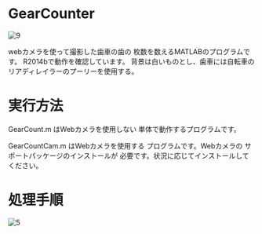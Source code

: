 # GearCounter

![9](https://user-images.githubusercontent.com/31681741/36299429-31d66dca-1340-11e8-848f-a9d22fd73a60.PNG)

webカメラを使って撮影した歯車の歯の
枚数を数えるMATLABのプログラムです。
R2014bで動作を確認しています。
背景は白いものとし、歯車には自転車の
リアディレイラーのプーリーを使用する。

# 実行方法

GearCount.m
はWebカメラを使用しない
単体で動作するプログラムです。

GearCountCam.m
はWebカメラを使用する
プログラムです。Webカメラの
サポートパッケージのインストールが
必要です。状況に応じてインストールして
ください。

# 処理手順

![5](https://user-images.githubusercontent.com/31681741/36299490-8aecdd04-1340-11e8-995e-db92e5aae6c4.PNG)
